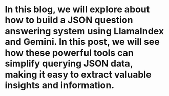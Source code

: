 # In this blog, we will explore about how to build a JSON question answering system using LlamaIndex and Gemini. In this post, we will see how these powerful tools can simplify querying JSON data, making it easy to extract valuable insights and information.

